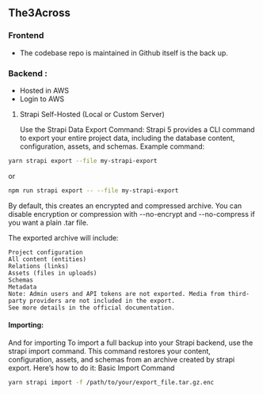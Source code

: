 ## The3Across

### Frontend

- The codebase repo is maintained in Github itself is the back up. 

### Backend :

- Hosted in AWS
- Login to AWS


1. Strapi Self-Hosted (Local or Custom Server)

    Use the Strapi Data Export Command:
    Strapi 5 provides a CLI command to export your entire project data, including the database content, configuration, assets, and schemas.
    Example command:

```bash
yarn strapi export --file my-strapi-export
```

or

```bash
npm run strapi export -- --file my-strapi-export

```



By default, this creates an encrypted and compressed archive. You can disable encryption or compression with --no-encrypt and --no-compress if you want a plain .tar file.


The exported archive will include:

    Project configuration
    All content (entities)
    Relations (links)
    Assets (files in uploads)
    Schemas
    Metadata
    Note: Admin users and API tokens are not exported. Media from third-party providers are not included in the export.
    See more details in the official documentation.


#### Importing:

And for importing 
To import a full backup into your Strapi backend, use the strapi import command. This command restores your content, configuration, assets, and schemas from an archive created by strapi export. Here’s how to do it:
Basic Import Command

```bash
yarn strapi import -f /path/to/your/export_file.tar.gz.enc
```

